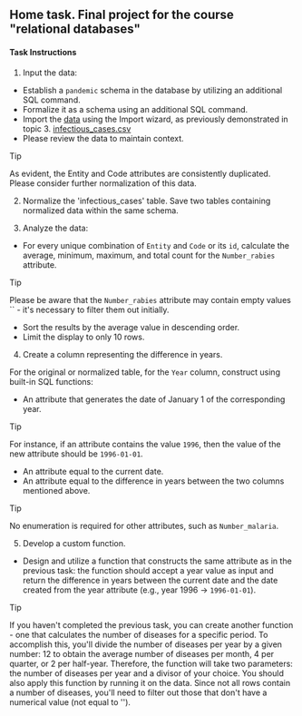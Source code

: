 ## Home task. Final project for the course "relational databases"

#### Task Instructions

1. Input the data:

- Establish a `pandemic` schema in the database by utilizing an additional SQL command.
- Formalize it as a schema using an additional SQL command.
- Import the [data](https://drive.google.com/file/d/1lHEXJvu2omYRgvSek6mHq-iQ3RmGAQ7e/view) using the Import wizard, as previously demonstrated in topic 3.
  [infectious_cases.csv](https://prod-files-secure.s3.us-west-2.amazonaws.com/89fec302-e51c-45d8-a968-db8bdab456d2/74d1694c-7c06-403a-b8fa-301608033701/infectious_cases.csv)
- Please review the data to maintain context.

> [!TIP]
> As evident, the Entity and Code attributes are consistently duplicated. Please consider further normalization of this data.

2. Normalize the 'infectious_cases' table. Save two tables containing normalized data within the same schema.

3. Analyze the data:

- For every unique combination of `Entity` and `Code` or its `id`, calculate the average, minimum, maximum, and total count for the `Number_rabies` attribute.

> [!TIP]
> Please be aware that the `Number_rabies` attribute may contain empty values `` - it's necessary to filter them out initially.

- Sort the results by the average value in descending order.
- Limit the display to only 10 rows.

4. Create a column representing the difference in years.

For the original or normalized table, for the `Year` column, construct using built-in SQL functions:

- An attribute that generates the date of January 1 of the corresponding year.

> [!TIP]
> For instance, if an attribute contains the value `1996`, then the value of the new attribute should be `1996-01-01`.

- An attribute equal to the current date.
- An attribute equal to the difference in years between the two columns mentioned above.

> [!TIP]
> No enumeration is required for other attributes, such as `Number_malaria`.

5. Develop a custom function.

- Design and utilize a function that constructs the same attribute as in the previous task: the function should accept a year value as input and return the difference in years between the current date and the date created from the year attribute (e.g., year 1996 → `1996-01-01`).

> [!TIP]
> If you haven't completed the previous task, you can create another function - one that calculates the number of diseases for a specific period. To accomplish this, you'll divide the number of diseases per year by a given number: 12 to obtain the average number of diseases per month, 4 per quarter, or 2 per half-year. Therefore, the function will take two parameters: the number of diseases per year and a divisor of your choice. You should also apply this function by running it on the data. Since not all rows contain a number of diseases, you'll need to filter out those that don't have a numerical value (not equal to '').
